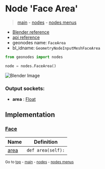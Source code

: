 # Node 'Face Area'

> [main](../structure.md) - [nodes](nodes.md) - [nodes menus](nodes_menus.md)

- [Blender reference](https://docs.blender.org/manual/en/latest/modeling/geometry_nodes/mesh/face_area.html)
- [api reference](https://docs.blender.org/api/current/bpy.types.GeometryNodeInputMeshFaceArea.html)
- geonodes name: `FaceArea`
- bl_idname: `GeometryNodeInputMeshFaceArea`

```python
from geonodes import nodes

node = nodes.FaceArea()
```

![Blender Image](https://docs.blender.org/manual/en/latest/_images/node-types_GeometryNodeInputMeshFaceArea.webp)

### Output sockets:

- **area** : [Float](Float.md)

## Implementation

### [Face](Face.md)

| Name | Definition |
|------|------------|
 | [area](Face.md#area-property) | `def area(self):` |

<sub>Go to [top](#node-Face-Area) - [main](../structure.md) - [nodes](nodes.md) - [nodes menus](nodes_menus.md)</sub>

